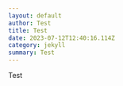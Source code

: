 ```yaml
---
layout: default
author: Test
title: Test
date: 2023-07-12T12:40:16.114Z
category: jekyll
summary: Test
---
```

Test
